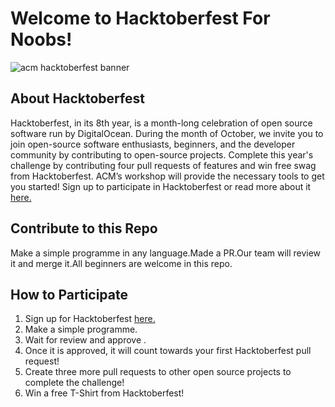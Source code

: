 # Welcome to  Hacktoberfest For Noobs!

![acm hacktoberfest banner](https://dynamic.thoughtworks.com/landing_pages/social_image-c0b487e5e16be25afe303267bc8b35d2.png)

## About Hacktoberfest

Hacktoberfest, in its 8th year, is a month-long celebration of open source software run by DigitalOcean. During the month of October, we invite you to join open-source software enthusiasts, beginners, and the developer community by contributing to open-source projects. Complete this year's challenge by contributing four pull requests of features and win free swag from Hacktoberfest. ACM’s workshop will provide the necessary tools to get you started! Sign up to participate in Hacktoberfest or read more about it [here.](https://hacktoberfest.digitalocean.com/)

## Contribute to this Repo

Make a simple programme in any language.Made a PR.Our team will review it and merge it.All beginners are welcome in this repo.

## How to Participate
1. Sign up for Hacktoberfest [here.](https://hacktoberfest.digitalocean.com/)
2. Make a simple programme.
4. Wait  for review and approve .
5. Once it is approved, it will count towards your first Hacktoberfest pull request!
6. Create three more pull requests to other open source projects to complete the challenge!
7. Win a free T-Shirt from Hacktoberfest!
